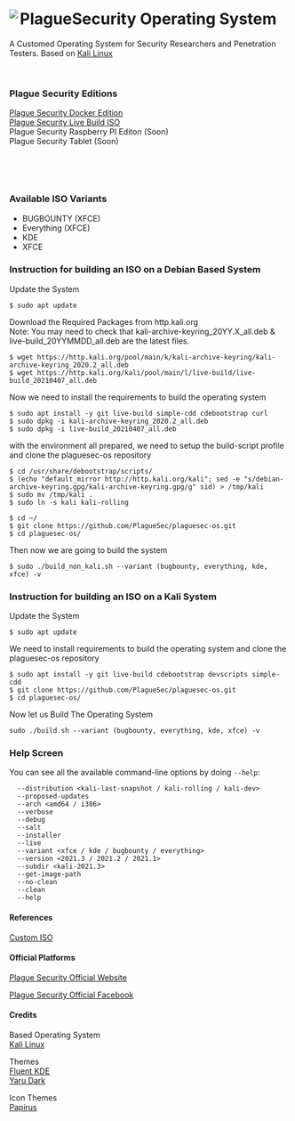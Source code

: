 # <img align="left" src="https://raw.githubusercontent.com/PlagueSec/PlagueSecOS/master/pictures/plaguesec.svg"> PlagueSecurity Operating System 

A Customed Operating System for Security Researchers and Penetration Testers. Based on [Kali Linux](https://www.kali.org/)

&nbsp;


### Plague Security Editions
[Plague Security Docker Edition](https://github.com/plaguesec/PlagueSec-Dockerized/tree/main/plaguesec-docker)  
[Plague Security Live Build ISO](https://github.com/plaguesec/PlagueSecOS/tree/main/plaguesec-iso)  
Plague Security Raspberry PI Editon (Soon)  
Plague Security Tablet (Soon)  

&nbsp;

&nbsp;

### Available ISO Variants
- BUGBOUNTY (XFCE)
- Everything (XFCE)
- KDE
- XFCE

### Instruction for building an ISO on a Debian Based System
Update the System
```
$ sudo apt update
```
Download the Required Packages from http.kali.org  
Note: You may need to check that kali-archive-keyring_20YY.X_all.deb & live-build_20YYMMDD_all.deb are the latest files.
```
$ wget https://http.kali.org/pool/main/k/kali-archive-keyring/kali-archive-keyring_2020.2_all.deb
$ wget https://http.kali.org/kali/pool/main/l/live-build/live-build_20210407_all.deb
```
Now we need to install the requirements to build the operating system
```
$ sudo apt install -y git live-build simple-cdd cdebootstrap curl
$ sudo dpkg -i kali-archive-keyring_2020.2_all.deb
$ sudo dpkg -i live-build_20210407_all.deb
```
with the environment all prepared, we need to setup the build-script profile and clone the plaguesec-os repository
```
$ cd /usr/share/debootstrap/scripts/
$ (echo "default_mirror http://http.kali.org/kali"; sed -e "s/debian-archive-keyring.gpg/kali-archive-keyring.gpg/g" sid) > /tmp/kali
$ sudo mv /tmp/kali .
$ sudo ln -s kali kali-rolling

$ cd ~/
$ git clone https://github.com/PlagueSec/plaguesec-os.git
$ cd plaguesec-os/
```
Then now we are going to build the system
```
$ sudo ./build_non_kali.sh --variant (bugbounty, everything, kde, xfce) -v 
```

### Instruction for building an ISO on a Kali System
Update the System
```
$ sudo apt update
```
We need to install requirements to build the operating system and clone the plaguesec-os repository
```
$ sudo apt install -y git live-build cdebootstrap devscripts simple-cdd
$ git clone https://github.com/PlagueSec/plaguesec-os.git
$ cd plaguesec-os/
```
Now let us Build The Operating System
```
sudo ./build.sh --variant (bugbounty, everything, kde, xfce) -v
```

### Help Screen
You can see all the available command-line options by doing `--help`:

```
  --distribution <kali-last-snapshot / kali-rolling / kali-dev>
  --proposed-updates
  --arch <amd64 / i386>
  --verbose
  --debug
  --salt
  --installer
  --live
  --variant <xfce / kde / bugbounty / everything>
  --version <2021.3 / 2021.2 / 2021.1>
  --subdir <kali-2021.3>
  --get-image-path
  --no-clean
  --clean
  --help
```


#### References
[Custom ISO](https://www.kali.org/docs/development/live-build-a-custom-kali-iso/)


#### Official Platforms
[Plague Security Official Website](https://plaguesec.com)

[Plague Security Official Facebook](https://www.facebook.com/PlagueSec-104041125002327)

#### Credits
Based Operating System  
[Kali Linux](https://gitlab.com/kalilinux/build-scripts/live-build-config)

Themes  
[Fluent KDE](https://github.com/vinceliuice/Fluent-kde)  
[Yaru Dark](https://github.com/ubuntu/yaru)

Icon Themes  
[Papirus](https://github.com/PapirusDevelopmentTeam/papirus-icon-theme)  
